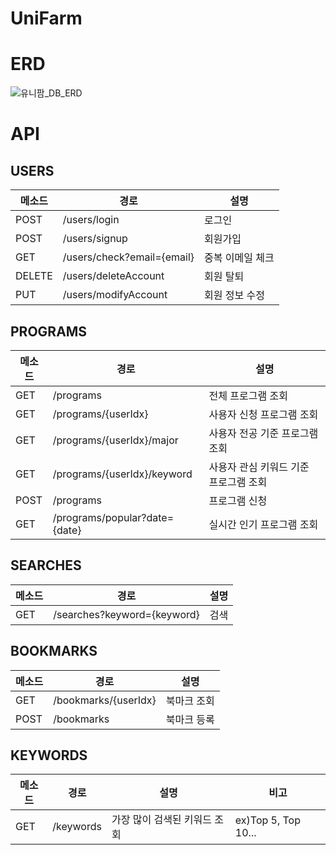 # UniFarm

# ERD
![유니팜_DB_ERD](https://user-images.githubusercontent.com/23696493/64361863-614a6900-d048-11e9-94ca-f690693cffbb.png)

# API

## USERS

| 메소드 | 경로                       | 설명             |
| ------ | -------------------------- | ---------------- |
| POST   | /users/login               | 로그인           |
| POST   | /users/signup              | 회원가입         |
| GET    | /users/check?email={email} | 중복 이메일 체크 |
| DELETE | /users/deleteAccount       | 회원 탈퇴        |
| PUT    | /users/modifyAccount       | 회원 정보 수정   |

## PROGRAMS

| 메소드 | 경로                          | 설명                                  |
| ------ | ----------------------------- | ------------------------------------- |
| GET    | /programs                     | 전체 프로그램 조회                    |
| GET    | /programs/{userIdx}           | 사용자 신청 프로그램 조회             |
| GET    | /programs/{userIdx}/major     | 사용자 전공 기준 프로그램 조회        |
| GET    | /programs/{userIdx}/keyword   | 사용자 관심 키워드 기준 프로그램 조회 |
| POST   | /programs                     | 프로그램 신청                         |
| GET    | /programs/popular?date={date} | 실시간 인기 프로그램 조회             |

## SEARCHES

| 메소드 | 경로                        | 설명 |
| :----- | --------------------------- | ---- |
| GET   | /searches?keyword={keyword} | 검색 |

## BOOKMARKS

| 메소드 | 경로                 | 설명        |
| ------ | -------------------- | ----------- |
| GET    | /bookmarks/{userIdx} | 북마크 조회 |
| POST   | /bookmarks           | 북마크 등록 |

## KEYWORDS

| 메소드 | 경로      | 설명                         | 비고                |
| ------ | --------- | ---------------------------- | ------------------- |
| GET    | /keywords | 가장 많이 검색된 키워드 조회 | ex)Top 5, Top 10... |
